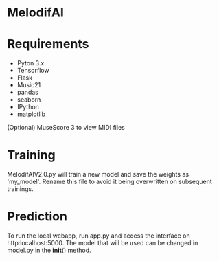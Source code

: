# MelodifAI


# Requirements
- Pyton 3.x
- Tensorflow
- Flask
- Music21
- pandas
- seaborn
- IPython
- matplotlib

(Optional) MuseScore 3 to view MIDI files

# Training

MelodifAIV2.0.py will train a new model and save the weights as 'my_model'. Rename this file to avoid it being overwritten on subsequent trainings.

# Prediction

To run the local webapp, run app.py and access the interface on http:localhost:5000. The model that will be used can be changed in model.py in the __init__() method.




